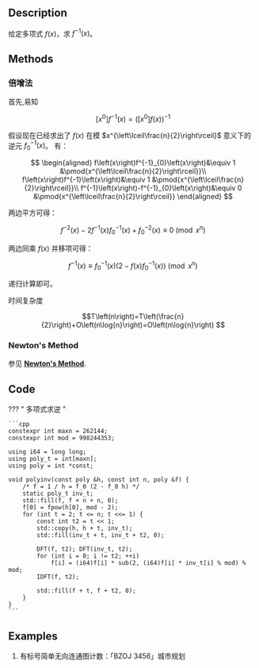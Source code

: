## Description

给定多项式 $f\left(x\right)$，求 $f^{-1}\left(x\right)$。

## Methods

### 倍增法

首先,易知

$$\left[x^{0}\right]f^{-1}\left(x\right)=\left(\left[x^{0}\right]f\left(x\right)\right)^{-1}$$

假设现在已经求出了 $f\left(x\right)$ 在模 $x^{\left\lceil\frac{n}{2}\right\rceil}$ 意义下的逆元 $f^{-1}_{0}\left(x\right)$。
有：

$$ \begin{aligned}
	f\left(x\right)f^{-1}_{0}\left(x\right)&\equiv 1 &\pmod{x^{\left\lceil\frac{n}{2}\right\rceil}}\\
	f\left(x\right)f^{-1}\left(x\right)&\equiv 1 &\pmod{x^{\left\lceil\frac{n}{2}\right\rceil}}\\
	f^{-1}\left(x\right)-f^{-1}_{0}\left(x\right)&\equiv 0 &\pmod{x^{\left\lceil\frac{n}{2}\right\rceil}}
\end{aligned} $$

两边平方可得：

$$f^{-2}\left(x\right)-2f^{-1}\left(x\right)f^{-1}_{0}\left(x\right)+f^{-2}_{0}\left(x\right)\equiv 0 \pmod{x^{n}}$$

两边同乘 $f\left(x\right)$ 并移项可得：

$$f^{-1}\left(x\right)\equiv f^{-1}_{0}\left(x\right)\left(2-f\left(x\right)f^{-1}_{0}\left(x\right)\right) \pmod{x^{n}}$$

递归计算即可。

时间复杂度

$$T\left(n\right)=T\left(\frac{n}{2}\right)+O\left(n\log{n}\right)=O\left(n\log{n}\right) $$

### Newton's Method

参见 [**Newton's Method**](../poly-newton/#inv).

## Code

??? " 多项式求逆 "

	```cpp
	constexpr int maxn = 262144;
	constexpr int mod = 998244353;

	using i64 = long long;
	using poly_t = int[maxn];
	using poly = int *const;

	void polyinv(const poly &h, const int n, poly &f) {
		/* f = 1 / h = f_0 (2 - f_0 h) */
		static poly_t inv_t;
		std::fill(f, f + n + n, 0);
		f[0] = fpow(h[0], mod - 2);
		for (int t = 2; t <= n; t <<= 1) {
			const int t2 = t << 1;
			std::copy(h, h + t, inv_t);
			std::fill(inv_t + t, inv_t + t2, 0);

			DFT(f, t2); DFT(inv_t, t2);
			for (int i = 0; i != t2; ++i)
				f[i] = (i64)f[i] * sub(2, (i64)f[i] * inv_t[i] % mod) % mod;
			IDFT(f, t2);

			std::fill(f + t, f + t2, 0);
		}
	}
	```

## Examples

1. 有标号简单无向连通图计数：「BZOJ 3456」城市规划
